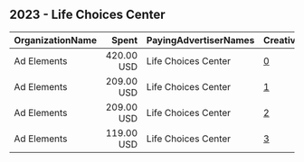 ## 2023 - Life Choices Center 
|OrganizationName|Spent|PayingAdvertiserNames|CreativeUrls|Impressions|Genders|AgeBrackets|CountryCodes|BillingAddresses|CandidateBallotInformation|
|:---|---:|:---|:---|---:|:---|:---|:---|:---|:---|
|Ad Elements|420.00 USD|Life Choices Center|[0](https://www.snap.com/political-ads/asset/f848a6ba636f6b6ec33ef5c34124599f9df43e0c4a0478e0847858fb124db63c?mediaType=mp4)|192,987|FEMALE|33-|united states|US||
|Ad Elements|209.00 USD|Life Choices Center|[1](https://www.snap.com/political-ads/asset/864b223e1a9e5ef1d6224b79174578a29c268acbed7e30e306d63a916e38aff8?mediaType=png)|108,893|FEMALE|30-|united states|US|Life Choices Center|
|Ad Elements|209.00 USD|Life Choices Center|[2](https://www.snap.com/political-ads/asset/d7af5e4675ac699709ebe9f9b13513a8461a1c9b7de62a8c69ba1597b289c47d?mediaType=png)|103,156|FEMALE|32-|united states|US|Life Choices Center|
|Ad Elements|119.00 USD|Life Choices Center|[3](https://www.snap.com/political-ads/asset/864b223e1a9e5ef1d6224b79174578a29c268acbed7e30e306d63a916e38aff8?mediaType=png)|70,891|FEMALE|30-|united states|US|Life Choices Center|
